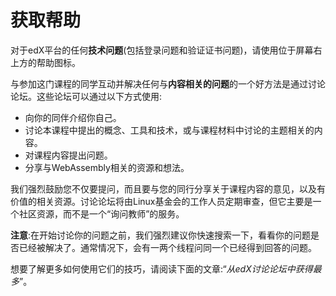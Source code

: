 # 获取帮助

对于edX平台的任何**技术问题**(包括登录问题和验证证书问题)，请使用位于屏幕右上方的帮助图标。

与参加这门课程的同学互动并解决任何与**内容相关的问题**的一个好方法是通过讨论论坛。这些论坛可以通过以下方式使用:
+ 向你的同伴介绍你自己。
+ 讨论本课程中提出的概念、工具和技术，或与课程材料中讨论的主题相关的内容。
+ 对课程内容提出问题。
+ 分享与WebAssembly相关的资源和想法。

我们强烈鼓励您不仅要提问，而且要与您的同行分享关于课程内容的意见，以及有价值的相关资源。讨论论坛将由Linux基金会的工作人员定期审查，但它主要是一个社区资源，而不是一个“询问教师”的服务。

**注意**:在开始讨论你的问题之前，我们强烈建议你快速搜索一下，看看你的问题是否已经被解决了。通常情况下，会有一两个线程问同一个已经得到回答的问题。

想要了解更多如何使用它们的技巧，请阅读下面的文章:“*从edX讨论论坛中获得最多*”。
